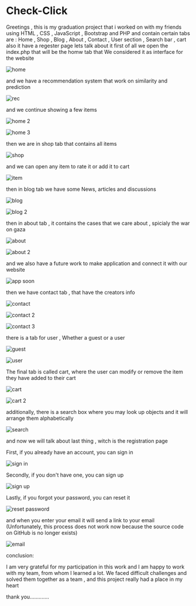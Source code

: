 # Check-Click
Greetings , this is my graduation project that i worked on with my friends using HTML , CSS , JavaScript , Bootstrap and PHP
and contain certain tabs are : Home , Shop , Blog , About , Contact , User section , Search bar , cart
also it have a regester page 
lets talk about it
first of all we open the index.php that will be the homw tab that We considered it as interface for the website

![home](https://github.com/nightwolf077/Check-Click/assets/126972596/a1fcdd3d-6e60-4a34-aa5d-496ac31ecfb4)

and we have a recommendation system that work on similarity and prediction 

![rec](https://github.com/nightwolf077/Check-Click/assets/126972596/994adb74-e881-42a1-84b6-cb05740034f2)

and we continue showing a few items

![home 2](https://github.com/nightwolf077/Check-Click/assets/126972596/adac2bc9-ae50-416c-a501-fe4b583bd71d)

![home 3](https://github.com/nightwolf077/Check-Click/assets/126972596/70c9d592-565d-46f0-99b5-53aa62310b7d)


then we are in shop tab that contains all items

![shop](https://github.com/nightwolf077/Check-Click/assets/126972596/7591a9ba-d3ee-46df-813f-b3b3abd8e5fa)


and we can open any item to rate it or add it to cart

![item](https://github.com/nightwolf077/Check-Click/assets/126972596/d899cfca-f4b0-49c5-9df0-dedb49d5592d)


then in blog tab we have some News, articles and discussions

![blog](https://github.com/nightwolf077/Check-Click/assets/126972596/9ca17cbb-05b4-496a-af43-82d201312aa6)

![blog 2](https://github.com/nightwolf077/Check-Click/assets/126972596/62e4dca1-8635-49b8-acef-a8d765840fe0)


then in about tab , it contains the cases that we care about , spicialy the war on gaza

![about](https://github.com/nightwolf077/Check-Click/assets/126972596/be355d1c-b25e-485e-8c6c-92f2996e01d0)

![about 2](https://github.com/nightwolf077/Check-Click/assets/126972596/78dade2a-11b6-43bd-92fa-8a1789128a9b)


and we also have a future work to make application and connect it with our website

![app soon](https://github.com/nightwolf077/Check-Click/assets/126972596/f27c2a38-e30a-481a-a94d-97003afe8e63)


then we have contact tab , that have the creators info

![contact](https://github.com/nightwolf077/Check-Click/assets/126972596/6cee0d05-ad4c-46b4-a8c4-40b958566ddc)

![contact 2](https://github.com/nightwolf077/Check-Click/assets/126972596/92d7607c-ce05-4c5a-b8ba-76ef9a0d5f02)

![contact 3](https://github.com/nightwolf077/Check-Click/assets/126972596/5d4fd76d-4398-4ce7-b246-fd0ac53a413b)


there is a tab for user , Whether a guest or a user

![guest](https://github.com/nightwolf077/Check-Click/assets/126972596/a8a8935a-c5fa-45bf-8dc2-12299f044e17)

![user](https://github.com/nightwolf077/Check-Click/assets/126972596/d26a8c80-4c06-4585-90d8-ac869322d913)


The final tab is called cart, where the user can modify or remove the item they have added to their cart

![cart](https://github.com/nightwolf077/Check-Click/assets/126972596/80ab1ea0-8318-4a95-a103-1ae7910281c2)

![cart 2](https://github.com/nightwolf077/Check-Click/assets/126972596/02dfd90a-09c6-4d03-ae46-61d594776116)


additionally, there is a search box where you may look up objects and it will arrange them alphabetically

![search](https://github.com/nightwolf077/Check-Click/assets/126972596/1dc27a42-82be-480a-863d-4087eb1bc6e4)



and now we will talk about last thing , witch is the registration page

First, if you already have an account, you can sign in

![sign in](https://github.com/nightwolf077/Check-Click/assets/126972596/8ce320f8-0d13-43e5-9d63-79d9c68c96ad)

Secondly, if you don't have one, you can sign up

![sign up](https://github.com/nightwolf077/Check-Click/assets/126972596/3702bf33-9ac3-485e-8447-3190cb97b817)

Lastly, if you forgot your password, you can reset it

![reset password](https://github.com/nightwolf077/Check-Click/assets/126972596/b4d21611-4d9f-44c3-8b08-4468d8583851)

and when you enter your email it will send a link to your email
(Unfortunately, this process does not work now because the source code on GitHub is no longer exists)

![email](https://github.com/nightwolf077/Check-Click/assets/126972596/ed7e3de6-ff2e-4016-9d5f-f07e96c91c1a)



conclusion:

I am very grateful for my participation in this work and I am happy to work with my team, from whom I learned a lot. We faced difficult challenges and solved them together as a team , and this project really had a place in my heart

thank you.............
